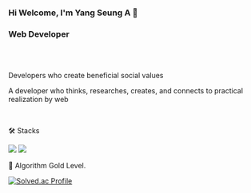 ### Hi Welcome, I'm Yang Seung A 👋

<!--
**tmddk512/tmddk512** is a ✨ _special_ ✨ repository because its `README.md` (this file) appears on your GitHub profile.

Here are some ideas to get you started:

- 🔭 I’m currently working on ...
- 🌱 I’m currently learning ...
- 👯 I’m looking to collaborate on ...
- 🤔 I’m looking for help with ...
- 💬 Ask me about ...
- 📫 How to reach me: ...
- 😄 Pronouns: ...
- ⚡ Fun fact: ...
-->

<h3>Web Developer </h3><br><br>

<p> Developers who create beneficial social values </p> 
<p> A developer who thinks, researches, creates, and connects to practical realization by web </p><br>

<p>🛠 Stacks </p>
<img src="https://img.shields.io/badge/MYSQL-4479A1?style=flat-square&logo=MYSQL&logoColor=white"/> <img src="https://img.shields.io/badge/JavaScript-F7DF1E?style=flat-square&logo=JavaScript&logoColor=white"/>

<!--![Anurag's GitHub stats](https://github-readme-stats.vercel.app/api?username=tmddk512&show_icons=true&theme=radical)-->



<br>
<p>🏅 Algorithm Gold Level. </p>

[![Solved.ac Profile](http://mazassumnida.wtf/api/v2/generate_badge?boj=tmddk512)](https://solved.ac/tmddk512/)  

